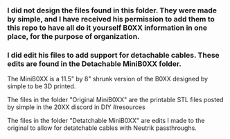 ### I did not design the files found in this folder. They were made by simple, and I have received his permission to add them to this repo to have all do it yourself B0XX information in one place, for the purpose of organization.

### I did edit his files to add support for detachable cables. These edits are found in the Detachable MiniB0XX folder.

The MiniB0XX is a 11.5" by 8" shrunk version of the B0XX designed by simple to be 3D printed.

The files in the folder "Original MiniB0XX" are the printable STL files posted by simple in the 20XX discord in DIY #resources

The files in the folder "Detatchable MiniB0XX" are edits I made to the original to allow for detatchable cables with Neutrik passthroughs.
